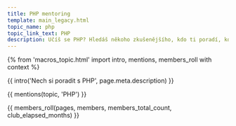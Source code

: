 ```yaml
---
title: PHP mentoring
template: main_legacy.html
topic_name: php
topic_link_text: PHP
description: Učíš se PHP? Hledáš někoho zkušenějšího, kdo ti poradí, když se zasekneš? Kdo ti ukáže správné postupy a nasměruje tě na kvalitní návody nebo kurzy?
---
```

{% from 'macros_topic.html' import intro, mentions, members_roll with context %}

{{ intro('Nech si poradit s PHP', page.meta.description) }}

{{ mentions(topic, 'PHP') }}

{{ members_roll(pages, members, members_total_count, club_elapsed_months) }}

